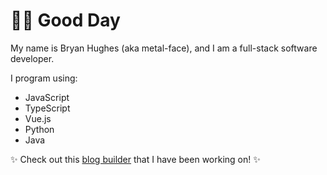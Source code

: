 # 👋🙂 Good Day 

My name is Bryan Hughes (aka metal-face), and I am a full-stack software developer.

I program using:
- JavaScript
- TypeScript
- Vue.js
- Python
- Java

✨ Check out this [blog builder](https://metalface.ca) that I have been working on! ✨
